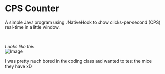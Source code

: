 # CPS Counter
A simple Java program using JNativeHook to show clicks-per-second (CPS) real-time in a little window.

<br>

<i>Looks like this</i>
<br>
<img src="https://developers.marcloud.net/i/cpsCounter.png" title="Image">


I was pretty much bored in the coding class and wanted to test the mice they have xD
